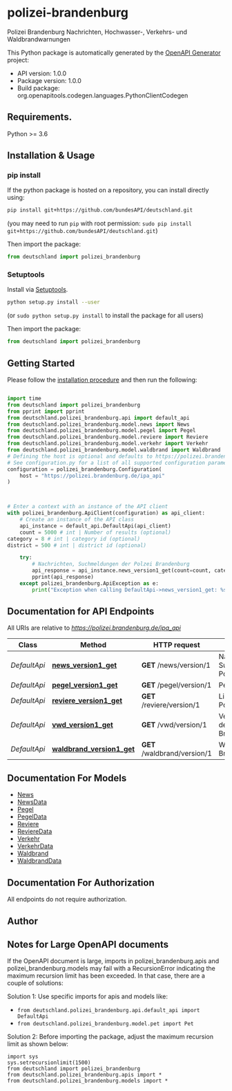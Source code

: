 # polizei-brandenburg
Polizei Brandenburg Nachrichten, Hochwasser-, Verkehrs- und Waldbrandwarnungen

This Python package is automatically generated by the [OpenAPI Generator](https://openapi-generator.tech) project:

- API version: 1.0.0
- Package version: 1.0.0
- Build package: org.openapitools.codegen.languages.PythonClientCodegen

## Requirements.

Python >= 3.6

## Installation & Usage
### pip install

If the python package is hosted on a repository, you can install directly using:

```sh
pip install git+https://github.com/bundesAPI/deutschland.git
```
(you may need to run `pip` with root permission: `sudo pip install git+https://github.com/bundesAPI/deutschland.git`)

Then import the package:
```python
from deutschland import polizei_brandenburg
```

### Setuptools

Install via [Setuptools](http://pypi.python.org/pypi/setuptools).

```sh
python setup.py install --user
```
(or `sudo python setup.py install` to install the package for all users)

Then import the package:
```python
from deutschland import polizei_brandenburg
```

## Getting Started

Please follow the [installation procedure](#installation--usage) and then run the following:

```python

import time
from deutschland import polizei_brandenburg
from pprint import pprint
from deutschland.polizei_brandenburg.api import default_api
from deutschland.polizei_brandenburg.model.news import News
from deutschland.polizei_brandenburg.model.pegel import Pegel
from deutschland.polizei_brandenburg.model.reviere import Reviere
from deutschland.polizei_brandenburg.model.verkehr import Verkehr
from deutschland.polizei_brandenburg.model.waldbrand import Waldbrand
# Defining the host is optional and defaults to https://polizei.brandenburg.de/ipa_api
# See configuration.py for a list of all supported configuration parameters.
configuration = polizei_brandenburg.Configuration(
    host = "https://polizei.brandenburg.de/ipa_api"
)



# Enter a context with an instance of the API client
with polizei_brandenburg.ApiClient(configuration) as api_client:
    # Create an instance of the API class
    api_instance = default_api.DefaultApi(api_client)
    count = 5000 # int | Number of results (optional)
category = 8 # int | category id (optional)
district = 500 # int | district id (optional)

    try:
        # Nachrichten, Suchmeldungen der Polzei Brandenburg
        api_response = api_instance.news_version1_get(count=count, category=category, district=district)
        pprint(api_response)
    except polizei_brandenburg.ApiException as e:
        print("Exception when calling DefaultApi->news_version1_get: %s\n" % e)
```

## Documentation for API Endpoints

All URIs are relative to *https://polizei.brandenburg.de/ipa_api*

Class | Method | HTTP request | Description
------------ | ------------- | ------------- | -------------
*DefaultApi* | [**news_version1_get**](docs/DefaultApi.md#news_version1_get) | **GET** /news/version/1 | Nachrichten, Suchmeldungen der Polzei Brandenburg
*DefaultApi* | [**pegel_version1_get**](docs/DefaultApi.md#pegel_version1_get) | **GET** /pegel/version/1 | Pegelstände
*DefaultApi* | [**reviere_version1_get**](docs/DefaultApi.md#reviere_version1_get) | **GET** /reviere/version/1 | Liste aller Reviere der Polzei Brandenburg
*DefaultApi* | [**vwd_version1_get**](docs/DefaultApi.md#vwd_version1_get) | **GET** /vwd/version/1 | Verkehrswarnungen der Polzei Brandenburg
*DefaultApi* | [**waldbrand_version1_get**](docs/DefaultApi.md#waldbrand_version1_get) | **GET** /waldbrand/version/1 | Waldbrandwarnungen Brandenburg


## Documentation For Models

 - [News](docs/News.md)
 - [NewsData](docs/NewsData.md)
 - [Pegel](docs/Pegel.md)
 - [PegelData](docs/PegelData.md)
 - [Reviere](docs/Reviere.md)
 - [ReviereData](docs/ReviereData.md)
 - [Verkehr](docs/Verkehr.md)
 - [VerkehrData](docs/VerkehrData.md)
 - [Waldbrand](docs/Waldbrand.md)
 - [WaldbrandData](docs/WaldbrandData.md)


## Documentation For Authorization

 All endpoints do not require authorization.

## Author




## Notes for Large OpenAPI documents
If the OpenAPI document is large, imports in polizei_brandenburg.apis and polizei_brandenburg.models may fail with a
RecursionError indicating the maximum recursion limit has been exceeded. In that case, there are a couple of solutions:

Solution 1:
Use specific imports for apis and models like:
- `from deutschland.polizei_brandenburg.api.default_api import DefaultApi`
- `from deutschland.polizei_brandenburg.model.pet import Pet`

Solution 2:
Before importing the package, adjust the maximum recursion limit as shown below:
```
import sys
sys.setrecursionlimit(1500)
from deutschland import polizei_brandenburg
from deutschland.polizei_brandenburg.apis import *
from deutschland.polizei_brandenburg.models import *
```

